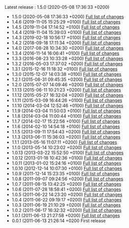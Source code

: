 Latest release : 1.5.0 (2020-05-08 17:36:33 +0200)


* 1.5.0 (2020-05-08 17:36:33 +0200) [Full list of changes](https://github.com/Apen/recordsmanager/compare/1.4.6...1.5.0)
* 1.4.6 (2019-11-05 15:25:29 +0100) [Full list of changes](https://github.com/Apen/recordsmanager/compare/1.4.5...1.4.6)
* 1.4.5 (2019-11-04 17:14:52 +0100) [Full list of changes](https://github.com/Apen/recordsmanager/compare/1.4.4...1.4.5)
* 1.4.4 (2019-11-04 15:39:03 +0100) [Full list of changes](https://github.com/Apen/recordsmanager/compare/1.4.3...1.4.4)
* 1.4.3 (2019-02-18 10:56:17 +0100) [Full list of changes](https://github.com/Apen/recordsmanager/compare/1.4.2...1.4.3)
* 1.4.2 (2018-09-18 17:11:34 +0200) [Full list of changes](https://github.com/Apen/recordsmanager/compare/1.4.0...1.4.2)
* 1.4.0 (2017-08-28 10:34:30 +0200) [Full list of changes](https://github.com/Apen/recordsmanager/compare/1.3.4...1.4.0)
* 1.3.4 (2016-11-14 16:06:41 +0100) [Full list of changes](https://github.com/Apen/recordsmanager/compare/1.3.3...1.3.4)
* 1.3.3 (2016-08-23 10:33:28 +0200) [Full list of changes](https://github.com/Apen/recordsmanager/compare/1.3.2...1.3.3)
* 1.3.2 (2016-05-03 17:37:02 +0200) [Full list of changes](https://github.com/Apen/recordsmanager/compare/1.3.1...1.3.2)
* 1.3.1 (2015-12-16 11:18:32 +0100) [Full list of changes](https://github.com/Apen/recordsmanager/compare/1.3.0...1.3.1)
* 1.3.0 (2015-12-07 14:03:38 +0100) [Full list of changes](https://github.com/Apen/recordsmanager/compare/1.2.1...1.3.0)
* 1.2.1 (2015-08-31 09:45:35 +0200) [Full list of changes](https://github.com/Apen/recordsmanager/compare/1.2.0...1.2.1)
* 1.2.0 (2015-07-07 14:09:46 +0200) [Full list of changes](https://github.com/Apen/recordsmanager/compare/1.1.13...1.2.0)
* 1.1.13 (2015-06-11 10:21:23 +0200) [Full list of changes](https://github.com/Apen/recordsmanager/compare/1.1.12...1.1.13)
* 1.1.12 (2015-05-27 16:32:04 +0200) [Full list of changes](https://github.com/Apen/recordsmanager/compare/1.1.11...1.1.12)
* 1.1.11 (2015-03-09 16:44:26 +0100) [Full list of changes](https://github.com/Apen/recordsmanager/compare/1.1.10...1.1.11)
* 1.1.10 (2014-03-04 12:52:46 +0100) [Full list of changes](https://github.com/Apen/recordsmanager/compare/1.1.9...1.1.10)
* 1.1.9 (2014-03-04 11:50:03 +0100) [Full list of changes](https://github.com/Apen/recordsmanager/compare/1.1.8...1.1.9)
* 1.1.8 (2014-03-04 11:00:44 +0100) [Full list of changes](https://github.com/Apen/recordsmanager/compare/1.1.7...1.1.8)
* 1.1.7 (2014-02-17 15:22:56 +0100) [Full list of changes](https://github.com/Apen/recordsmanager/compare/1.1.6...1.1.7)
* 1.1.6 (2014-02-10 14:54:18 +0100) [Full list of changes](https://github.com/Apen/recordsmanager/compare/1.1.5...1.1.6)
* 1.1.5 (2013-09-11 17:54:43 +0200) [Full list of changes](https://github.com/Apen/recordsmanager/compare/1.1.3...1.1.5)
* 1.1.3 (2013-06-11 15:36:03 +0200) [Full list of changes](https://github.com/Apen/recordsmanager/compare/1.1.1...1.1.3)
* 1.1.1 (2013-05-16 11:07:11 +0200) [Full list of changes](https://github.com/Apen/recordsmanager/compare/1.1.0...1.1.1)
* 1.1.0 (2013-05-14 10:23:02 +0200) [Full list of changes](https://github.com/Apen/recordsmanager/compare/1.0.13...1.1.0)
* 1.0.13 (2013-03-22 15:52:50 +0100) [Full list of changes](https://github.com/Apen/recordsmanager/compare/1.0.12...1.0.13)
* 1.0.12 (2013-01-18 10:42:36 +0100) [Full list of changes](https://github.com/Apen/recordsmanager/compare/1.0.11...1.0.12)
* 1.0.11 (2013-01-02 15:24:16 +0100) [Full list of changes](https://github.com/Apen/recordsmanager/compare/1.0.10...1.0.11)
* 1.0.10 (2012-12-14 10:07:30 +0100) [Full list of changes](https://github.com/Apen/recordsmanager/compare/1.0.9...1.0.10)
* 1.0.9 (2011-12-14 15:23:35 +0100) [Full list of changes](https://github.com/Apen/recordsmanager/compare/1.0.8...1.0.9)
* 1.0.8 (2011-09-07 09:24:56 +0200) [Full list of changes](https://github.com/Apen/recordsmanager/compare/1.0.7...1.0.8)
* 1.0.7 (2011-08-15 13:42:25 +0200) [Full list of changes](https://github.com/Apen/recordsmanager/compare/1.0.6...1.0.7)
* 1.0.6 (2011-07-28 18:58:41 +0200) [Full list of changes](https://github.com/Apen/recordsmanager/compare/1.0.5...1.0.6)
* 1.0.5 (2011-06-22 14:23:20 +0200) [Full list of changes](https://github.com/Apen/recordsmanager/compare/1.0.4...1.0.5)
* 1.0.4 (2011-06-22 09:19:17 +0200) [Full list of changes](https://github.com/Apen/recordsmanager/compare/1.0.3...1.0.4)
* 1.0.3 (2011-06-19 21:10:29 +0200) [Full list of changes](https://github.com/Apen/recordsmanager/compare/1.0.2...1.0.3)
* 1.0.2 (2011-06-17 16:32:32 +0200) [Full list of changes](https://github.com/Apen/recordsmanager/compare/1.0.1...1.0.2)
* 1.0.1 (2011-06-13 21:27:58 +0200) [Full list of changes](https://github.com/Apen/recordsmanager/compare/0.0.1...1.0.1)
* 0.0.1 (2011-06-13 21:26:14 +0200 First release